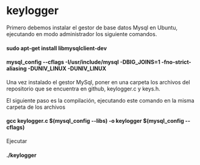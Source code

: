 # keylogger

Primero debemos instalar el gestor de base datos Mysql en Ubuntu, ejecutando en modo administrador los siguiente comandos.

#### sudo apt-get install libmysqlclient-dev

#### mysql_config --cflags -I/usr/include/mysql -DBIG_JOINS=1 -fno-strict-aliasing -DUNIV_LINUX -DUNIV_LINUX

Una vez instalado el gestor MySql, poner en una carpeta los archivos del repositorio que se encuentra en github,  keylogger.c y keys.h.

El siguiente paso es la compilación, ejecutando este comando en la misma carpeta de los archivos
#### gcc keylogger.c $(mysql_config --libs) -o keylogger $(mysql_config --cflags)


Ejecutar
#### ./keylogger

